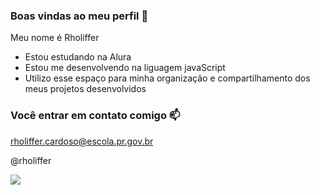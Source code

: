 ### Boas vindas ao meu perfil 💙

Meu nome é Rholiffer

- Estou estudando na Alura
- Estou me desenvolvendo na liguagem javaScript
- Utilizo esse espaço para minha organização e compartilhamento dos meus projetos desenvolvidos

 ### Você entrar em contato comigo 📫

 rholiffer.cardoso@escola.pr.gov.br

 @rholiffer

![](https://media1.tenor.com/m/opEBWw0uddoAAAAC/umm.gif)
